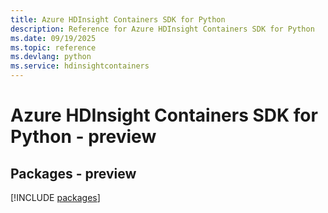 ```yaml
---
title: Azure HDInsight Containers SDK for Python
description: Reference for Azure HDInsight Containers SDK for Python
ms.date: 09/19/2025
ms.topic: reference
ms.devlang: python
ms.service: hdinsightcontainers
---
```

# Azure HDInsight Containers SDK for Python - preview
## Packages - preview
[!INCLUDE [packages](hdinsight-containers-index.md)]